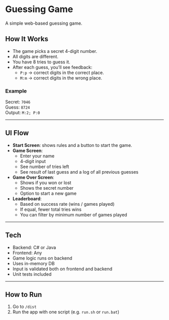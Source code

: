 # Guessing Game

A simple web-based guessing game.

## How It Works

- The game picks a secret 4-digit number.
- All digits are different.
- You have 8 tries to guess it.
- After each guess, you’ll see feedback:
  - `P:p` → correct digits in the correct place.
  - `M:m` → correct digits in the wrong place.

### Example

Secret: `7046`  
Guess: `8724`  
Output: `M:2; P:0`

---

## UI Flow

- **Start Screen**: shows rules and a button to start the game.  
- **Game Screen**:
  - Enter your name
  - 4-digit input
  - See number of tries left
  - See result of last guess and a log of all previous guesses  
- **Game Over Screen**:
  - Shows if you won or lost
  - Shows the secret number
  - Option to start a new game  
- **Leaderboard**:
  - Based on success rate (wins / games played)
  - If equal, fewer total tries wins
  - You can filter by minimum number of games played

---

## Tech

- Backend: C# or Java
- Frontend: Any
- Game logic runs on backend
- Uses in-memory DB
- Input is validated both on frontend and backend
- Unit tests included

---

## How to Run

1. Go to `/dist`
2. Run the app with one script (e.g. `run.sh` or `run.bat`)
